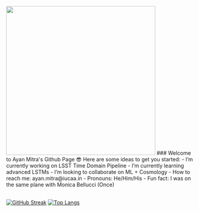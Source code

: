 <img src="https://github-readme-stats.vercel.app/api?username=am610&show_icons=true&theme=gruvbox_light" width="400">
### Welcome to Ayan Mitra's Github Page 😎
Here are some ideas to get you started:
-  I’m currently working on LSST Time Domain Pipeline
-  I’m currently learning advanced LSTMs
-  I’m looking to collaborate on ML + Cosmology
-  How to reach me: ayan.mitra@iucaa.in
-  Pronouns: He/Him/His
-  Fun fact: I was on the same plane with Monica Bellucci (Once) <br><br>

[![GitHub Streak](https://github-readme-streak-stats.herokuapp.com?user=am610&theme=gruvbox_light)](https://git.io/streak-stats)
[![Top Langs](https://github-readme-stats.vercel.app/api/top-langs/?username=am610&layout=compact)](https://github.com/am610/github-readme-stats)
